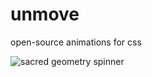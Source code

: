 # unmove

open-source animations for css

![sacred geometry spinner](https://media.giphy.com/media/rqXk2WsgiDGHoHMU8l/giphy.gif)